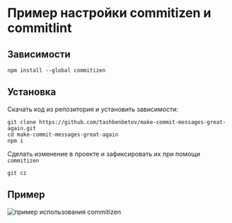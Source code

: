 # Пример настройки commitizen и commitlint

## Зависимости

```
npm install --global commitizen
```

## Установка

Скачать код из репозитория и установить зависимости:  

```
git clone https://github.com/tashbenbetov/make-commit-messages-great-again.git
cd make-commit-messages-great-again
npm i
```

Сделать изменение в проекте и зафиксировать их при помощи `commitizen`

```
git cz
```

## Пример

![пример использования commitizen](https://cdn.jsdelivr.net/gh/tashbenbetov/make-commit-messages-great-again@master/docs/demo.svg)
